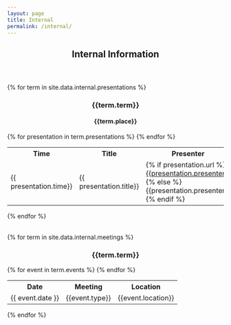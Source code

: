 ```yaml
---
layout: page
title: Internal
permalink: /internal/
---
```



  <header class="post-header">
    <h2 class="post-title">Internal Information</h2>
  </header> 
{% for term in site.data.internal.presentations %}
<div class ="row">

<div style="text-align:center">
<h3>
{{term.term}}
</h3>
<h4>
{{term.place}}
</h4>
</div>
</div>

<table class="table table-striped table-hover">
<tr>
    <th> Time </th> <th> Title </th> <th> Presenter</th> 
</tr>
{% for presentation in term.presentations %}
    <tr>
        <td> {{ presentation.time}}  </td>
        <td> 
            {{ presentation.title}} 
        </td>
        <td> 
          {% if presentation.url %}
          <a href="{{ presentation.url }}"> {{presentation.presenter}}</a> 
          {% else %}
          {{presentation.presenter}}
          {% endif %}
        </td>
    </tr>
{% endfor %}
</table>
{% endfor %}

<style>
#pubTable_filter{
    display:none;
}
</style>

<table id="pubTable" class="table table-hover"></table>



{% for term in site.data.internal.meetings %}
<div class ="row">

<div style="text-align:center">
<h3>
{{term.term}}
</h3>
</div>
</div>

<table class="table table-striped table-hover">
<tr>
    <th> Date</th> <th> Meeting</th> <th> Location </th>
</tr>
{% for event in term.events %}
    <tr>
        <td> {{ event.date }}  </td>
        <td> 
           {{event.type}}
        </td>
        <td> {{event.location}} </td>
    </tr>
{% endfor %}
</table>
{% endfor %}

<style>
#pubTable_filter{
    display:none;
}
</style>

<table id="pubTable" class="table table-hover"></table>



